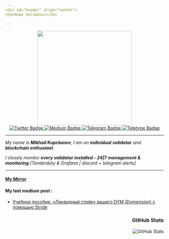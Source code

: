 ```yaml
---
<div id="header" align="center">
<h3>Home Validator</h3>

---
```


<div id="header" align="center">
  <img src="https://media0.giphy.com/media/6FT3QE3AJMfwJDZBNr/giphy.gif?cid=ecf05e47svouk7n1hdv06dvyhz5l51d79w7vi16af5yow8vv&rid=giphy.gif&ct=s" width="300"/>
<div id="badges">
  <a href="https://twitter.com/MikhailKupriya2">
    <img src="https://img.shields.io/badge/Twitter-blue?logo=Twitter&logoColor=white" alt="Twitter Badge"/>
  </a>
  <a href="https://medium.com/@MikhailKupriya2">
    <img src="https://img.shields.io/badge/Medium-black?logo=Medium&logoColor=white" alt="Medium Badge"/>
  </a>
  <a href="https://t.me/kupriianov88">
    <img src="https://img.shields.io/badge/Telegram-blue?logo=Telegram&logoColor=white" alt="Telegram Badge"/>
  </a>
  <a href="https://teletype.in/@mike-888">
    <img src="https://img.shields.io/badge/Teletype-black?logo=Teletype&logoColor=white" alt="Teletype Badge"/>
  </a>
  </div>

  ---

  <div id="header" align="left">

*My name is **Mikhail Kupriianov**, I am an **individual validator** and **blockchain enthusiast**.*

*I closely monitor **every validator installed - 24|7 management & monitoring** [Tenderduty & Grafana | discord + telegram alerts]*

  ---
    
#### [My Mirror](https://mirror.xyz/0x8095b458D5D1B5a67081C4b4D5bf63c5704e85F2)
    
#### My last medium post :
<!-- BLOG-POST-LIST:START -->
- [Учебное пособие: «Ликвидный стейк» вашего DYM &lpar;Dymension&rpar; с помощью Stride](https://medium.com/@MikhailKupriya2/%D1%83%D1%87%D0%B5%D0%B1%D0%BD%D0%BE%D0%B5-%D0%BF%D0%BE%D1%81%D0%BE%D0%B1%D0%B8%D0%B5-%D0%BB%D0%B8%D0%BA%D0%B2%D0%B8%D0%B4%D0%BD%D1%8B%D0%B9-%D1%81%D1%82%D0%B5%D0%B9%D0%BA-%D0%B2%D0%B0%D1%88%D0%B5%D0%B3%D0%BE-dym-dymension-%D1%81-%D0%BF%D0%BE%D0%BC%D0%BE%D1%89%D1%8C%D1%8E-stride-89c19940d724?source=rss-10e84f172f22------2)
<!-- BLOG-POST-LIST:END -->

  <div id="header" align="right"><h3>GitHub Stats</h3>
<p><img src="https://github-readme-stats.vercel.app/api?username=88Mikhail88&amp;show_icons=true" alt="GitHub Stats"></p>
<img src="https://komarev.com/ghpvc/?username=88Mikhail88&style=flat-square&color=blue" alt=""/>

  
